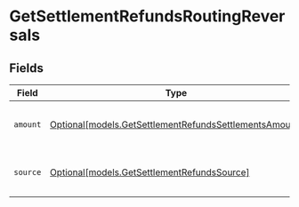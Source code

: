# GetSettlementRefundsRoutingReversals


## Fields

| Field                                                                                                        | Type                                                                                                         | Required                                                                                                     | Description                                                                                                  |
| ------------------------------------------------------------------------------------------------------------ | ------------------------------------------------------------------------------------------------------------ | ------------------------------------------------------------------------------------------------------------ | ------------------------------------------------------------------------------------------------------------ |
| `amount`                                                                                                     | [Optional[models.GetSettlementRefundsSettlementsAmount]](../models/getsettlementrefundssettlementsamount.md) | :heavy_minus_sign:                                                                                           | The amount that will be pulled back.                                                                         |
| `source`                                                                                                     | [Optional[models.GetSettlementRefundsSource]](../models/getsettlementrefundssource.md)                       | :heavy_minus_sign:                                                                                           | Where the funds will be pulled back from.                                                                    |